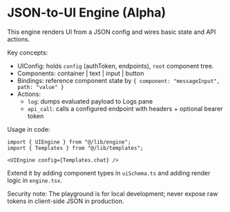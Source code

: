 # JSON-to-UI Engine (Alpha)

This engine renders UI from a JSON config and wires basic state and API actions.

Key concepts:
- UIConfig: holds `config` (authToken, endpoints), `root` component tree.
- Components: container | text | input | button
- Bindings: reference component state by `{ component: "messageInput", path: "value" }`
- Actions:
  - `log`: dumps evaluated payload to Logs pane
  - `api_call`: calls a configured endpoint with headers + optional bearer token

Usage in code:

```tsx
import { UIEngine } from "@/lib/engine";
import { Templates } from "@/lib/templates";

<UIEngine config={Templates.chat} />
```

Extend it by adding component types in `uiSchema.ts` and adding render logic in `engine.tsx`.

Security note: The playground is for local development; never expose raw tokens in client-side JSON in production.